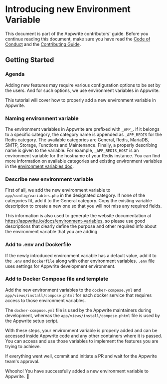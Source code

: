 # Introducing new Environment Variable

This document is part of the Appwrite contributors' guide. Before you continue reading this document, make sure you have read the [Code of Conduct](https://github.com/appwrite/.github/blob/main/CODE_OF_CONDUCT.md) and the [Contributing Guide](https://github.com/khulnasoft/getapp/blob/master/CONTRIBUTING.md).

## Getting Started

### Agenda

Adding new features may require various configuration options to be set by the users. And for such options, we use environment variables in Appwrite.

This tutorial will cover how to properly add a new environment variable in Appwrite.

### Naming environment variable

The environment variables in Appwrite are prefixed with `_APP_`. If it belongs to a specific category, the category name is appended as `_APP_REDIS` for the Redis category. The available categories are General, Redis, MariaDB, SMTP, Storage, Functions and Maintenance. Finally, a properly describing name is given to the variable. For example, `_APP_REDIS_HOST` is an environment variable for the hostname of your Redis instance. You can find more information on available categories and existing environment variables in the [environment variables doc](https://appwrite.io/docs/environment-variables).

### Describe new environment variable

First of all, we add the new environment variable to `app/config/variables.php` in the designated category. If none of the categories fit, add it to the General category. Copy the existing variable description to create a new one so that you will not miss any required fields.

This information is also used to generate the website documentation at https://appwrite.io/docs/environment-variables, so please use good descriptions that clearly define the purpose and other required info about the environment variable that you are adding.

### Add to .env and Dockerfile

If the newly introduced environment variable has a default value, add it to the `.env` and `Dockerfile` along with other environment variables. `.env` file uses settings for Appwrite development environment.

### Add to Docker Compose file and template

Add the new environment variables to the `docker-compose.yml` and `app/views/install/compose.phtml` for each docker service that requires access to those environment variables.

The `docker-compose.yml` file is used by the Appwrite maintainers during development, whereas the `app/views/install/compose.phtml` file is used by the Appwrite setup script.

With these steps, your environment variable is properly added and can be accessed inside Appwrite code and any other containers where it is passed. You can access and use those variables to implement the features you are trying to achieve.

If everything went well, commit and initiate a PR and wait for the Appwrite team's approval.

Whooho! You have successfully added a new environment variable to Appwrite. 🎉
